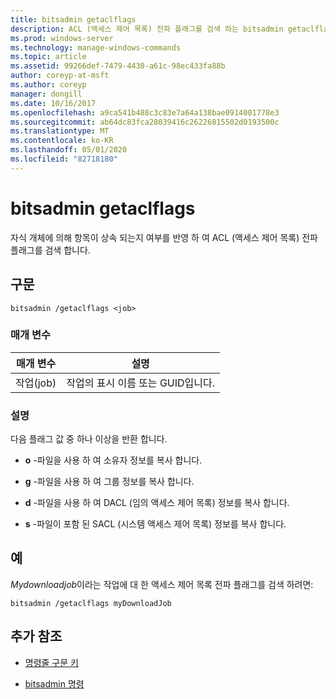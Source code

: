 ```yaml
---
title: bitsadmin getaclflags
description: ACL (액세스 제어 목록) 전파 플래그를 검색 하는 bitsadmin getaclflags 명령에 대 한 참조 항목입니다.
ms.prod: windows-server
ms.technology: manage-windows-commands
ms.topic: article
ms.assetid: 99266def-7479-4430-a61c-98ec433fa88b
author: coreyp-at-msft
ms.author: coreyp
manager: dongill
ms.date: 10/16/2017
ms.openlocfilehash: a9ca541b488c3c83e7a64a138bae0914001778e3
ms.sourcegitcommit: ab64dc83fca28039416c26226815502d0193500c
ms.translationtype: MT
ms.contentlocale: ko-KR
ms.lasthandoff: 05/01/2020
ms.locfileid: "82718180"
---
```

# <a name="bitsadmin-getaclflags"></a>bitsadmin getaclflags

자식 개체에 의해 항목이 상속 되는지 여부를 반영 하 여 ACL (액세스 제어 목록) 전파 플래그를 검색 합니다.

## <a name="syntax"></a>구문

```
bitsadmin /getaclflags <job>
```

### <a name="parameters"></a>매개 변수

| 매개 변수 | 설명 |
| --------- | ----------- |
| 작업(job) | 작업의 표시 이름 또는 GUID입니다. |

### <a name="remarks"></a>설명

다음 플래그 값 중 하나 이상을 반환 합니다.

- **o** -파일을 사용 하 여 소유자 정보를 복사 합니다.

- **g** -파일을 사용 하 여 그룹 정보를 복사 합니다.

- **d** -파일을 사용 하 여 DACL (임의 액세스 제어 목록) 정보를 복사 합니다.

- **s** -파일이 포함 된 SACL (시스템 액세스 제어 목록) 정보를 복사 합니다.

## <a name="examples"></a>예

*Mydownloadjob*이라는 작업에 대 한 액세스 제어 목록 전파 플래그를 검색 하려면:

```
bitsadmin /getaclflags myDownloadJob
```

## <a name="additional-references"></a>추가 참조

- [명령줄 구문 키](command-line-syntax-key.md)

- [bitsadmin 명령](bitsadmin.md)
